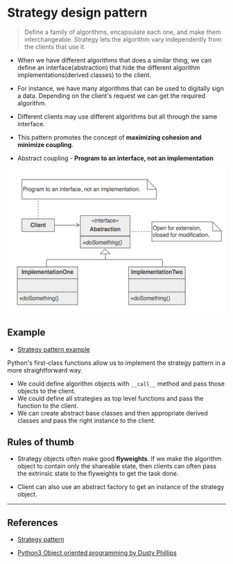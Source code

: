 # Strategy design pattern

> Define a family of algorithms, encapsulate each one, and make them interchangeable. Strategy lets the algorithm vary independently from the clients that use it.

* When we have different algorithms that does a similar thing, we can define an interface(abstraction) that hide the different algorithm implementations(derived classes) to the client.

* For instance, we have many algorithms that can be used to digitally sign a data. Depending on the client's request we can get the required algorithm.

* Different clients may use different algorithms but all through the same interface.

* This pattern promotes the concept of **maximizing cohesion and minimize coupling**.

* Abstract coupling - **Program to an interface, not an implementation**

![strategy pattern](./strategy.png)

## Example

* [Strategy pattern example](https://github.com/faif/python-patterns/blob/master/patterns/behavioral/strategy.py)

Python's first-class functions allow us to implement the strategy pattern in a more straightforward way.

* We could define algorithm objects with `__call__` method and pass those objects to the client.
* We could define all strategies as top level functions and pass the function to the client.
* We can create abstract base classes and then appropriate derived classes and pass the right instance to the client.

## Rules of thumb

* Strategy objects often make good **flyweights**. If we make the algorithm object to contain only the shareable state, then clients can often pass the extrinsic state to the flyweights to get the task done.

* Client can also use an abstract factory to get an instance of the strategy object.

---

## References

* [Strategy pattern](https://sourcemaking.com/design_patterns/strategy)

* [Python3 Object oriented programming by Dusty Phillips](https://www.amazon.in/dp/B005O9OFWQ/ref=dp-kindle-redirect?_encoding=UTF8&btkr=1)
